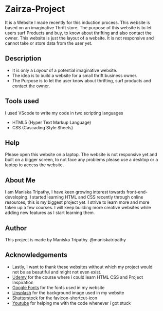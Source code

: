 # Zairza-Project
It is a Website I made recently for this induction process. This website is based on an imaginative Thrift store.
The purpose of this website is to let users surf Products and buy, to know about thrifting and also contact the owner.
This website is just the layout of a website. It is not responsive and cannot take or store data from the user yet.
 
 ## Description
 * It is only a _Layout_ of a potential imaginative website.
 * The idea is to build a website for a small thrift business owner.
 * The Purpose is to let the user know about thrifting, surf products and contact the owner.

 ## Tools used
 I used VScode to write my code in two scripting languages
 * HTML5 (Hyper Text Markup Language)
 * CSS (Cascading Style Sheets)

 ## Help
 Please open this website on a laptop. The website is not responsive yet and built on a bigger screen, to not face any problems please use 
 a desktop or a laptop to access the website.

 ## About Me
 I am Maniska Tripathy, I have keen growing interest towards front-end-developing.
 I started learning HTML and CSS recently through online resources, this is my biggest project yet. I strive to learn more and more taken up a few courses. I will keep building more creative websites while adding new features as I start learning them.

 ## Author
 This project is made by Maniska Tripathy. 
 @maniskatripathy

 ## Acknowledgements
 * Lastly, I want to thank these websites without which my project would not be as beautiful and might not even exist.
 * [Udemy](https://www.udemy.com/) for the course where i could learn HTML CSS and Project Inspiration
 * [Google Fonts](https://fonts.google.com/) for the fonts used in my website
 * [Unsplash](https://unsplash.com/) for the background image used in my website
 * [Shutterstock](https://www.shutterstock.com/) for the favicon-shortcut-icon 
 * [Youtube](https://www.youtube.com/) for helping me with the code whenever i got stuck

 


